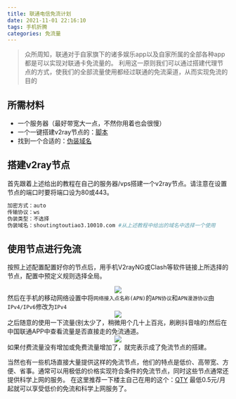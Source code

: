 ```yaml
---
title: 联通电信免流计划
date: 2021-11-01 22:16:10
tags: 手机折腾
categories: 免流量
---
```

>众所周知，联通对于自家旗下的诸多娱乐app以及自家所属的全部各种app都是可以实现对联通卡免流量的。
>利用这一原则我们可以通过搭建代理节点的方式，使我们的全部流量使用都经过联通的免流渠道，从而实现免流的目的

## 所需材料

* 一个服务器（最好带宽大一点，不然你用着也会很慢）
* 一个一键搭建v2ray节点的：[脚本](https://v2raytech.com/centos-one-click-install-v2ray/)
* 找到一个合适的：[伪装域名](https://www.qtyunblog.com/index.php/2021/08/21/%e4%b8%89%e7%bd%91%e5%85%a8%e5%9b%bd%e5%85%8d%e6%b5%81%e6%b7%b7%e6%b7%86%e5%8f%82%e8%80%83/)

## 搭建v2ray节点

首先跟着上述给出的教程在自己的服务器/vps搭建一个v2ray节点。请注意在设置节点的端口时要将端口设为80或443。

```bash
加密方式：auto
传输协议：ws
伪装类型：不选择
伪装域名：shoutingtoutiao3.10010.com #从上述教程中给出的域名中选择一个使用
```
## 使用节点进行免流
按照上述配置配置好你的节点后，用手机V2rayNG或Clash等软件链接上所选择的节点，配置中预定义规则选择全局。
<center>
<a target="_blank" rel="noopener" href="https://www.qtyunblog.com/wp-content/uploads/2021/08/98a6098e5317c1a.jpg" data-fancybox="images" data-caption="插图"><img src="https://www.qtyunblog.com/wp-content/uploads/2021/08/98a6098e5317c1a.jpg" /></a>
</center>
然后在手机的移动网络设置中将<code>网络接入点名称(APN)</code>的<code>APN协议</code>和<code>APN漫游协议</code>由<code>IPv4/IPv6</code>修改为<code>IPv4</code>
<center>
<a target="_blank" rel="noopener" href="https://www.qtyunblog.com/wp-content/uploads/2021/08/feed044b7ab9224.jpg" data-fancybox="images" data-caption="插图"><img src="https://www.qtyunblog.com/wp-content/uploads/2021/08/feed044b7ab9224.jpg" /></a>
</center>
之后随意的使用一下流量(别太少了，稍微用个几十上百兆，刷刷抖音啥的)然后在中国联通APP中查看流量是否直接走的免流通道。
<center>
<a target="_blank" rel="noopener" href="https://cloudpic.dmnb.cf/images/2021/11/01/Screenshot_20211101225318.png" data-fancybox="images" data-caption="Screenshot_20211101225318.png"><img src="https://cloudpic.dmnb.cf/images/2021/11/01/Screenshot_20211101225318.png" /></a>
</center>
如果付费流量没有增加或免费流量增加了，就完表示成了免流节点的搭建。

当然也有一些机场直接大量提供这样的免流节点，他们的特点是低价、高带宽、方便、省事。通常可以用极低的价格实现符合条件的免流节点，同时这些节点通常还提供科学上网的服务。
在这里推荐一下楼主自己在用的这个：[QTY](https://www.qtycloud.xyz/auth/register?code=Lm02) 最低0.5元/月起就可以享受低价的免流和科学上网服务了。
